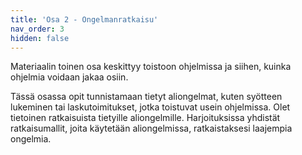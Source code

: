```yaml
---
title: 'Osa 2 - Ongelmanratkaisu'
nav_order: 3
hidden: false
---
```


Materiaalin toinen osa keskittyy toistoon ohjelmissa ja siihen, kuinka ohjelmia voidaan jakaa osiin.

Tässä osassa opit tunnistamaan tietyt aliongelmat, kuten syötteen lukeminen tai laskutoimitukset, jotka toistuvat usein ohjelmissa. Olet tietoinen ratkaisuista tietyille aliongelmille. Harjoituksissa yhdistät ratkaisumallit, joita käytetään aliongelmissa, ratkaistaksesi laajempia ongelmia. 
